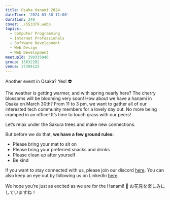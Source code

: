```yaml
---
title: Osaka Hanami 2024
dateTime: '2024-03-30 11:00'
duration: 240
cover: ./553379.webp
topics:
  - Computer Programming
  - Internet Professionals
  - Software Development
  - Web Design
  - Web Development
meetupId: 299335046
group: 15632202
venue: 27394125
---
```


Another event in Osaka? Yes! 👽

The weather is getting warmer, and with spring nearly here? The cherry blossoms will be blooming very soon! How about we have a hanami in Osaka on March 30th? From 11 to 3 pm, we want to gather all of our interested tech community members for a lovely day out. No more being cramped in an office! It’s time to touch grass with our peers!

Let’s relax under the Sakura trees and make new connections.

But before we do that, **we have a few ground rules:**

* Please bring your mat to sit on
* Please bring your preferred snacks and drinks
* Please clean up after yourself
* Be kind

If you want to stay connected with us, please join our discord [here](https://discord.gg/dncTu75rvM).
You can also keep an eye out by following us on LinkedIn [here](https://www.linkedin.com/company/owddm-kwddm/).

We hope you’re just as excited as we are for the Hanami! 🌸
お花見を楽しみにしていますね！
